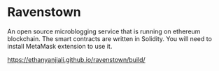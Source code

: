 # Ravenstown

An open source microblogging service that is running on ethereum blockchain. The smart contracts are written in Solidity. You will need to install MetaMask extension to use it.

https://ethanyanjiali.github.io/ravenstown/build/
